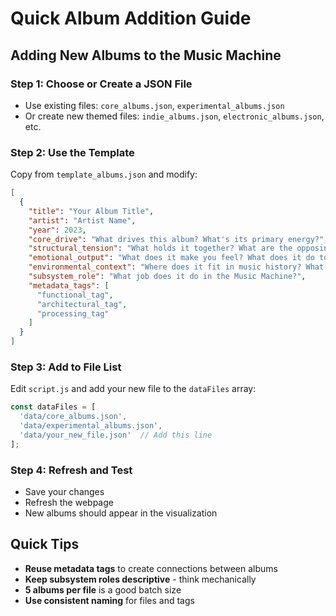 # Quick Album Addition Guide

## Adding New Albums to the Music Machine

### Step 1: Choose or Create a JSON File
- Use existing files: `core_albums.json`, `experimental_albums.json`
- Or create new themed files: `indie_albums.json`, `electronic_albums.json`, etc.

### Step 2: Use the Template
Copy from `template_albums.json` and modify:

```json
[
  {
    "title": "Your Album Title",
    "artist": "Artist Name",
    "year": 2023,
    "core_drive": "What drives this album? What's its primary energy?",
    "structural_tension": "What holds it together? What are the opposing forces?",
    "emotional_output": "What does it make you feel? What does it do to the listener?",
    "environmental_context": "Where does it fit in music history? What influenced it?",
    "subsystem_role": "What job does it do in the Music Machine?",
    "metadata_tags": [
      "functional_tag",
      "architectural_tag", 
      "processing_tag"
    ]
  }
]
```

### Step 3: Add to File List
Edit `script.js` and add your new file to the `dataFiles` array:

```javascript
const dataFiles = [
  'data/core_albums.json',
  'data/experimental_albums.json',
  'data/your_new_file.json'  // Add this line
];
```

### Step 4: Refresh and Test
- Save your changes
- Refresh the webpage
- New albums should appear in the visualization

## Quick Tips
- **Reuse metadata tags** to create connections between albums
- **Keep subsystem roles descriptive** - think mechanically
- **5 albums per file** is a good batch size
- **Use consistent naming** for files and tags
